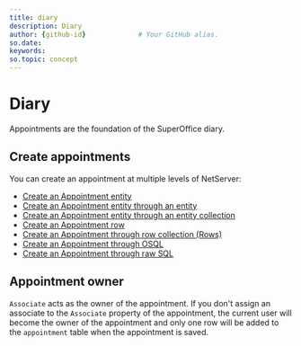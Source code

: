 ```yaml
---
title: diary      
description: Diary
author: {github-id}             # Your GitHub alias.
so.date:
keywords:
so.topic: concept
---
```


# Diary

Appointments are the foundation of the SuperOffice diary.

## Create appointments

You can create an appointment at multiple levels of NetServer:

* [Create an Appointment entity][1]
* [Create an Appointment entity through an entity][2]
* [Create an Appointment entity through an entity collection][3]
* [Create an Appointment row][4]
* [Create an Appointment through row collection (Rows)][5]
* [Create an Appointment through OSQL][6]
* [Create an Appointment through raw SQL][7]

## Appointment owner

`Associate` acts as the owner of the appointment. If you don't assign an associate to the `Associate` property of the appointment, the current user will become the owner of the appointment and only one row will be added to the `appointment` table when the appointment is saved.

<!-- Referenced links -->
[1]: entity/create-apt-entity.md
[2]: entity/create-apt-entity-in-entity.md
[3]: entity/create-apt-entity-in-collection.md
[4]: row/create-apt-row.md
[5]: row/create-apt-rows.md
[6]: osql/create-apt-osql.md
[7]: sql/create-apt-sql.md
